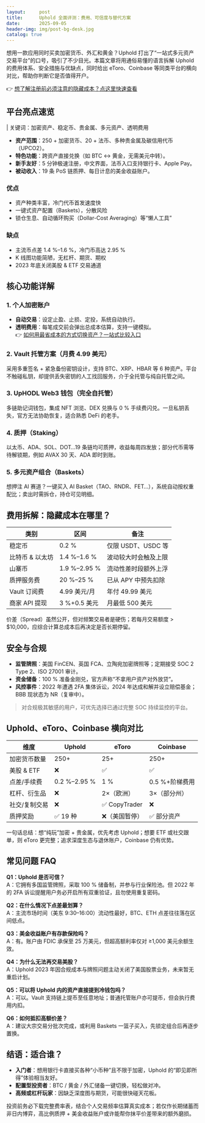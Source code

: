 ```yaml
---
layout:     post
title:      Uphold 全面评测：费用、可信度与替代方案
date:       2025-09-05
header-img: img/post-bg-desk.jpg
catalog: true
---
```


想用一款应用同时买卖加密货币、外汇和黄金？Uphold 打出了“一站式多元资产交易平台”的口号，吸引了不少目光。本篇文章将用通俗易懂的语言拆解 Uphold 的费用体系、安全措施与优缺点，同时给出 eToro、Coinbase 等同类平台的横向对比，帮助你判断它是否值得开户。  

👉 [想了解注册前必须注意的隐藏成本？点这里快速查看](https://okxdog.com/)

## 平台亮点速览

| 关键词：加密资产、稳定币、贵金属、多元资产、透明费用  

- **资产范围**：250 + 加密货币、20 + 法币、多种贵金属及碳信用代币（UPCO2）。  
- **特色功能**：跨资产直接兑换（如 BTC ↔ 黄金，无需美元中转）。  
- **新手友好**：5 分钟极速注册，中文界面，法币入口支持银行卡、Apple Pay。  
- **被动收入**：19 条 PoS 链质押、每日计息的美金收益账户。  

### 优点

- 资产种类丰富，冷门代币首发速度快  
- 一键式资产配置（Baskets），分散风险  
- 锁仓生息、自动循环购买（Dollar-Cost Averaging）等“懒人工具”  

### 缺点

- 主流币点差 1.4 %–1.6 %，冷门币高达 2.95 %  
- K 线图功能简陋，无杠杆、期货、期权  
- 2023 年底关闭美股 & ETF 交易通道  

## 核心功能详解

### 1. 个人加密账户

- **自动交易**：设定止盈、止损、定投，系统自动执行。  
- **透明费用**：每笔成交前会弹出总成本估算，支持一键模拟。  
👉 [如何用最省成本的方式切换资产？一站式比较入口](https://okxdog.com/)

### 2. Vault 托管方案（月费 4.99 美元）

采用多重签名 + 紧急备份密钥设计，支持 BTC、XRP、HBAR 等 6 种资产。平台不触碰私钥，却提供丢失密钥的人工找回服务，介于全托管与纯自托管之间。

### 3. UpHODL Web3 钱包（完全自托管）

多链助记词钱包，集成 NFT 浏览、DEX 兑换与 0 % 手续费闪兑。一旦私钥丢失，官方无法协助恢复，适合熟悉 DeFi 的老手。

### 4. 质押（Staking）

以太币、ADA、SOL、DOT…19 条链均可质押，收益每周四发放；部分代币需等待解锁期，例如 AVAX 30 天、ADA 即时到账。

### 5. 多元资产组合（Baskets）

想押注 AI 赛道？一键买入 AI Basket（TAO、RNDR、FET…），系统自动按权重配比；卖出时需拆仓，持仓可见明细。

## 费用拆解：隐藏成本在哪里？

| 类别             | 区间           | 备注                            |
|------------------|----------------|---------------------------------|
| 稳定币            | 0.2 %          | 仅限 USDT、USDC 等               |
| 比特币 & 以太坊    | 1.4 %–1.6 %    | 波动较大时会触及上限            |
| 山寨币            | 1.9 %–2.95 %   | 流动性差时段额外上浮            |
| 质押服务费        | 20 %–25 %      | 已从 APY 中预先扣除             |
| Vault 订阅费      | 4.99 美元/月   | 年付 49.99 美元                  |
| 商家 API 提现     | 3 %+0.5 美元   | 月最低 500 美元                 |

价差（Spread）虽然公开，但对频繁交易者是硬伤；若每月交易额度 > $10,000，应综合计算总成本后再决定是否长期停留。

## 安全与合规

- **监管牌照**：美国 FinCEN、英国 FCA、立陶宛加密牌照等；定期接受 SOC 2 Type 2、ISO 27001 审计。  
- **资金储备**：100 % 准备金刚兑，官方声称“不拿用户资产对外放贷”。  
- **风控事件**：2022 年遭遇 2FA 集体诉讼，2024 年达成和解并设立赔偿基金；BBB 现状态为 NR（复审中）。  

> 对合规极其敏感的用户，可优先选择已通过完整 SOC 持续监控的平台。

## Uphold、eToro、Coinbase 横向对比

| 维度           | Uphold                   | eToro                    | Coinbase               |
|----------------|--------------------------|--------------------------|------------------------|
| 加密货币数量   | 250+                     | 25+                      | 250+                   |
| 美股 & ETF     | ❌                       | ✅                       | ✅                     |
| 点差/手续费    | 0.2 %–2.95 %             | 1 %                      | 0.5 %+阶梯费用         |
| 杠杆、衍生品   | ❌                       | 2×（欧洲）               | 3×（部分州）           |
| 社交/复制交易  | ❌                       | ✅ CopyTrader             | ❌                     |
| 质押奖励       | ✅ 19 种                  | ❌（美国暂停）            | ✅ 部分资产             |

一句话总结：想“纯玩”加密 + 贵金属，优先考虑 Uphold；想要 ETF 或社交跟单，则 eToro 更完整；追求深度生态与退休账户，Coinbase 仍有优势。

## 常见问题 FAQ

**Q1：Uphold 是否可信？**  
A：它拥有多国监管牌照，采取 100 % 储备制，并参与行业保险池。但 2022 年的 2FA 诉讼提醒用户务必开启所有双重验证，且勿使用重复密码。

**Q2：在什么情况下点差最划算？**  
A：主流市场时间（美东 9:30–16:00）流动性最好，BTC、ETH 点差往往落在区间低点。

**Q3：美金收益账户有存款保险吗？**  
A：有。账户由 FDIC 承保至 25 万美元，但超高额利率仅对 ≥1,000 美元余额生效。

**Q4：为什么无法再交易美股？**  
A：Uphold 2023 年因合规成本与牌照问题主动关闭了美国股票业务，未来暂无重启计划。

**Q5：可以将 Uphold 内的资产直接提到冷钱包吗？**  
A：可以。Vault 支持链上提币至任意地址；普通托管账户亦可提币，但会执行费用内扣。

**Q6：如何抵扣高额价差？**  
A：建议大宗交易分批次完成，或利用 Baskets 一篮子买入，先锁定组合后再逐步置换。

## 结语：适合谁？

- **入门者**：想用银行卡直接买各种“小币种”且不限于加密，Uphold 的“即见即所得”体验相当友好。  
- **配置型投资者**：BTC / 黄金 / 外汇储备一键切换，轻松做对冲。  
- **高频或杠杆玩家**：因缺乏深度图与期货，可能很快碰天花板。  

投资前务必下载完整费率表，结合个人交易频率估算真实成本；若仅作长期储蓄而非日内博弈，高比例质押 + 美金收益账户或许能帮你抹平价差带来的额外磨损。